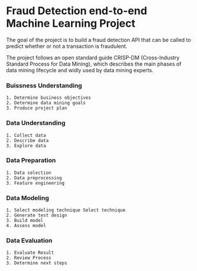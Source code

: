 # Fraud Detection end-to-end Machine Learning Project

The goal of the project is to build a fraud detection API that can be called to predict whether or not a transaction is fraudulent. 

The project follows an open standard guide CRISP-DM (Cross-Industry Standard Process for Data Mining), which describes the main phases of data mining lifecycle and widly used by data mining experts.

### Buissness Understanding
    1. Determine business objectives
    2. Determine data mining goals
    3. Produce project plan
### Data Understanding
    1. Collect data
    2. Describe data
    3. Explore data
### Data Preparation
    1. Data selection
    2. Data preprocessing
    3. Feature engineering
### Data Modeling
    1. Select modeling technique Select technique
    2. Generate test design
    3. Build model
    4. Assess model
### Data Evaluation
    1. Evaluate Result
    2. Review Process
    3. Determine next steps


